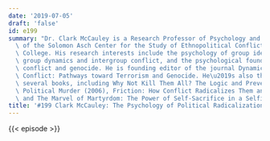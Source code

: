 ```yaml
---
date: '2019-07-05'
draft: 'false'
id: e199
summary: "Dr. Clark McCauley is a Research Professor of Psychology and co-director\
  \ of the Solomon Asch Center for the Study of Ethnopolitical Conflict at Bryn Mawr\
  \ College. His research interests include the psychology of group identification,\
  \ group dynamics and intergroup conflict, and the psychological foundations of ethnic\
  \ conflict and genocide. He is founding editor of the journal Dynamics of Asymmetric\
  \ Conflict: Pathways toward Terrorism and Genocide. He\u2019s also the author of\
  \ several books, including Why Not Kill Them All? The Logic and Prevention of Mass\
  \ Political Murder (2006), Friction: How Conflict Radicalizes Them and Us (2011),\
  \ and The Marvel of Martyrdom: The Power of Self-Sacrifice in a Selfish World (2018)."
title: '#199 Clark McCauley: The Psychology of Political Radicalization'
---
```

{{< episode >}}
